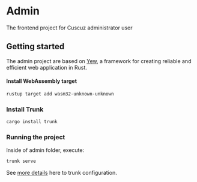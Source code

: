 # Admin

The frontend project for Cuscuz administrator user

## Getting started

The admin project are based on [Yew](https://yew.rs/), a framework for creating reliable and efficient web application in Rust.

#### Install WebAssembly target

```bash
rustup target add wasm32-unknown-unknown
```

### Install Trunk

```bash
cargo install trunk
```

### Running the project

Inside of admin folder, execute:

```bash
trunk serve
```

See [more details](https://trunkrs.dev/configuration/) here to trunk configuration.
